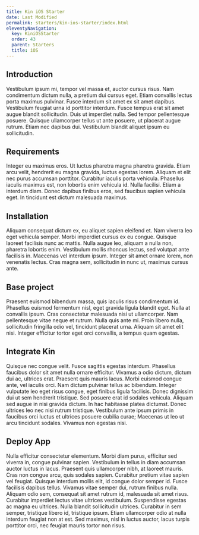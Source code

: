 ```yaml
---
title: Kin iOS Starter
date: Last Modified
permalink: starters/kin-ios-starter/index.html
eleventyNavigation:
  key: KiniOSStarter
  order: 43
  parent: Starters
  title: iOS
---
```


## Introduction

Vestibulum ipsum mi, tempor vel massa et, auctor cursus risus. Nam condimentum dictum nulla, a pretium dui cursus eget. Etiam convallis lectus porta maximus pulvinar. Fusce interdum sit amet ex sit amet dapibus. Vestibulum feugiat urna id porttitor interdum. Fusce tempus erat sit amet augue blandit sollicitudin. Duis ut imperdiet nulla. Sed tempor pellentesque posuere. Quisque ullamcorper tellus ut ante posuere, ut placerat augue rutrum. Etiam nec dapibus dui. Vestibulum blandit aliquet ipsum eu sollicitudin.

## Requirements

Integer eu maximus eros. Ut luctus pharetra magna pharetra gravida. Etiam arcu velit, hendrerit eu magna gravida, luctus egestas lorem. Aliquam et elit nec purus accumsan porttitor. Curabitur iaculis porta vehicula. Phasellus iaculis maximus est, non lobortis enim vehicula id. Nulla facilisi. Etiam a interdum diam. Donec dapibus finibus eros, sed faucibus sapien vehicula eget. In tincidunt est dictum malesuada maximus.

## Installation

Aliquam consequat dictum ex, eu aliquet sapien eleifend et. Nam viverra leo eget vehicula semper. Morbi imperdiet cursus ex eu congue. Quisque laoreet facilisis nunc ac mattis. Nulla augue leo, aliquam a nulla non, pharetra lobortis enim. Vestibulum mollis rhoncus lectus, sed volutpat ante facilisis in. Maecenas vel interdum ipsum. Integer sit amet ornare lorem, non venenatis lectus. Cras magna sem, sollicitudin in nunc ut, maximus cursus ante.

## Base project

Praesent euismod bibendum massa, quis iaculis risus condimentum id. Phasellus euismod fermentum nisl, eget gravida ligula blandit eget. Nulla at convallis ipsum. Cras consectetur malesuada nisi ut ullamcorper. Nam pellentesque vitae neque et rutrum. Nulla quis ante mi. Proin libero nulla, sollicitudin fringilla odio vel, tincidunt placerat urna. Aliquam sit amet elit nisi. Integer efficitur tortor eget orci convallis, a tempus quam egestas.

## Integrate Kin

Quisque nec congue velit. Fusce sagittis egestas interdum. Phasellus faucibus dolor sit amet nulla ornare efficitur. Vivamus a odio dictum, dictum dui ac, ultrices erat. Praesent quis mauris lacus. Morbi euismod congue ante, vel iaculis orci. Nam dictum pulvinar tellus ac bibendum. Integer vulputate leo eget risus congue, eget finibus ligula facilisis. Donec dignissim dui ut sem hendrerit tristique. Sed posuere erat id sodales vehicula. Aliquam sed augue in nisi gravida dictum. In hac habitasse platea dictumst. Donec ultrices leo nec nisi rutrum tristique. Vestibulum ante ipsum primis in faucibus orci luctus et ultrices posuere cubilia curae; Maecenas ut leo ut arcu tincidunt sodales. Vivamus non egestas nisi.

## Deploy App

Nulla efficitur consectetur elementum. Morbi diam purus, efficitur sed viverra in, congue pulvinar sapien. Vestibulum in tellus in diam accumsan auctor luctus in lacus. Praesent quis ullamcorper nibh, at laoreet mauris. Cras non congue arcu, quis sodales sapien. Curabitur pretium vitae sapien vel feugiat. Quisque interdum mollis elit, id congue dolor semper id. Fusce facilisis dapibus tellus. Vivamus vitae semper dui, rutrum finibus nulla. Aliquam odio sem, consequat sit amet rutrum id, malesuada sit amet risus. Curabitur imperdiet lectus vitae ultrices vestibulum. Suspendisse egestas ac magna eu ultrices. Nulla blandit sollicitudin ultrices. Curabitur in sem semper, tristique libero id, tristique ipsum. Etiam ullamcorper odio at nulla interdum feugiat non at est. Sed maximus, nisl in luctus auctor, lacus turpis porttitor orci, nec feugiat mauris tortor non risus.

